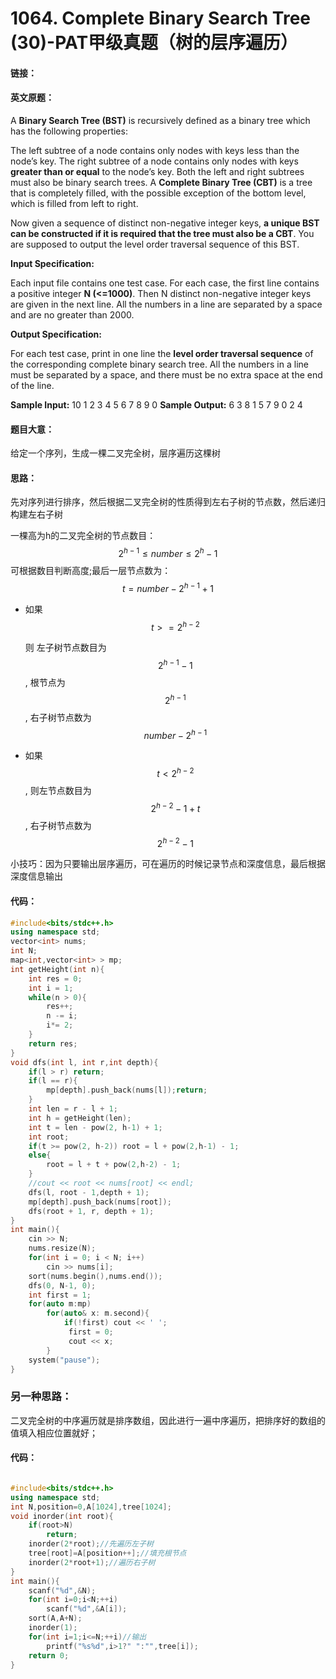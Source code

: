 # 1064. Complete Binary Search Tree (30)-PAT甲级真题（树的层序遍历）

#### 链接：

#### 英文原题：

A **Binary Search Tree (BST)** is recursively defined as a binary tree which has the following properties:

The left subtree of a node contains only nodes with keys less than the node’s key.
The right subtree of a node contains only nodes with keys **greater than or equal** to the node’s key.
Both the left and right subtrees must also be binary search trees.
A **Complete Binary Tree (CBT)** is a tree that is completely filled, with the possible exception of the bottom level, which is filled from left to right.

Now given a sequence of distinct non-negative integer keys, **a unique BST can be constructed if it is required that the tree must also be a CBT**. You are supposed to output the level order traversal sequence of this BST.

**Input Specification:**

Each input file contains one test case. For each case, the first line contains a positive integer **N (<=1000)**. Then N distinct non-negative integer keys are given in the next line. All the numbers in a line are separated by a space and are no greater than 2000.

**Output Specification:**

For each test case, print in one line the **level order traversal sequence** of the corresponding complete binary search tree. All the numbers in a line must be separated by a space, and there must be no extra space at the end of the line.

**Sample Input:**
10
1 2 3 4 5 6 7 8 9 0
**Sample Output:**
6 3 8 1 5 7 9 0 2 4

#### 题目大意：

给定一个序列，生成一棵二叉完全树，层序遍历这棵树

#### 思路：

先对序列进行排序，然后根据二叉完全树的性质得到左右子树的节点数，然后递归构建左右子树

一棵高为h的二叉完全树的节点数目：
$$
2^{h-1} \le number \le 2^h -1
$$
可根据数目判断高度;最后一层节点数为：$$t = number - 2^{h-1}+ 1$$ 

* 如果 $$ t >= 2^{h-2} $$

  则 左子树节点数目为$$ 2^{h-1} - 1$$, 根节点为 $$ 2^{h-1} $$, 右子树节点数为$$ number - 2^{h-1}$$

* 如果 $$ t < 2^{h-2} $$, 则左节点数目为$$ 2^{h-2} - 1 + t $$, 右子树节点数为$$ 2^{h-2} - 1$$

小技巧：因为只要输出层序遍历，可在遍历的时候记录节点和深度信息，最后根据深度信息输出

#### 代码：

```cpp
#include<bits/stdc++.h>
using namespace std;
vector<int> nums;
int N;
map<int,vector<int> > mp;
int getHeight(int n){
    int res = 0;
    int i = 1;
    while(n > 0){
        res++;
        n -= i;
        i*= 2;
    }
    return res;
}
void dfs(int l, int r,int depth){
    if(l > r) return;
    if(l == r){
        mp[depth].push_back(nums[l]);return;
    }
    int len = r - l + 1;
    int h = getHeight(len);
    int t = len - pow(2, h-1) + 1;
    int root;
    if(t >= pow(2, h-2)) root = l + pow(2,h-1) - 1;
    else{
        root = l + t + pow(2,h-2) - 1;
    }
    //cout << root << nums[root] << endl;
    dfs(l, root - 1,depth + 1);
    mp[depth].push_back(nums[root]);
    dfs(root + 1, r, depth + 1);
}
int main(){
    cin >> N;
    nums.resize(N);
    for(int i = 0; i < N; i++)
        cin >> nums[i];
    sort(nums.begin(),nums.end());
    dfs(0, N-1, 0);
    int first = 1;
    for(auto m:mp)
        for(auto& x: m.second){            
            if(!first) cout << ' ';
             first = 0;
             cout << x;
        }    
    system("pause");
}
```

### 另一种思路：

二叉完全树的中序遍历就是排序数组，因此进行一遍中序遍历，把排序好的数组的值填入相应位置就好；

#### 代码：

```cpp

#include<bits/stdc++.h>
using namespace std;
int N,position=0,A[1024],tree[1024];
void inorder(int root){
    if(root>N)
        return;
    inorder(2*root);//先遍历左子树
    tree[root]=A[position++];//填充根节点
    inorder(2*root+1);//遍历右子树
}
int main(){
    scanf("%d",&N);
    for(int i=0;i<N;++i)
        scanf("%d",&A[i]);
    sort(A,A+N);
    inorder(1);
    for(int i=1;i<=N;++i)//输出
        printf("%s%d",i>1?" ":"",tree[i]);
    return 0;
}
```

